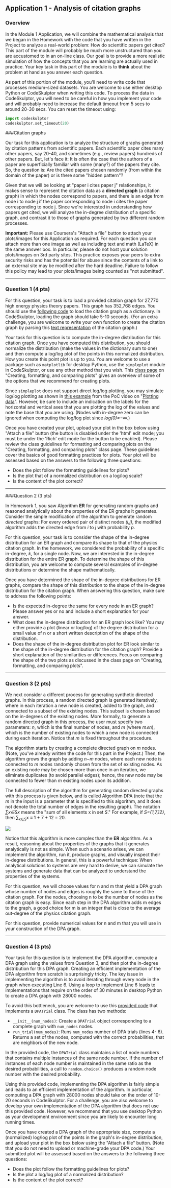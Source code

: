 ## Application 1 - Analysis of citation graphs

### Overview

In the Module 1 Application, we will combine the mathematical analysis that we began in the Homework with the code that you have written in the Project to analyze a real-world problem: How do scientific papers get cited? This part of the module will probably be much more unstructured than you are accustomed to in an on-line class. Our goal is to provide a more realistic simulation of how the concepts that you are learning are actually used in practice. Your key task in this part of the module is to **think** about the problem at hand as you answer each question.

As part of this portion of the module, you'll need to write code that processes medium-sized datasets. You are welcome to use either desktop Python or CodeSkulptor when writing this code. To process the data in CodeSkulptor, you will need to be careful in how you implement your code and will probably need to increase the default timeout from 5 secs to around 20-30 secs. You can reset the timeout using: 

````python
import codeskulptor
codeskulptor.set_timeout(20)
````

###Citation graphs

Our task for this application is to analyze the structure of graphs generated by citation patterns from scientific papers. Each scientific paper cites many other papers, say 20-40, and sometimes (e.g., review papers) hundreds of other papers. But, let's face it: It is often the case that the authors of a paper are superficially familiar with some (many?) of the papers they cite. So, the question is: Are the cited papers chosen randomly (from within the domain of the paper) or is there some "hidden pattern"?

Given that we will be looking at "paper i cites paper j" relationships, it makes sense to represent the citation data as a **directed graph** (a citation graph) in which the nodes correspond to papers, and there is an edge from node i to node j if the paper corresponding to node i cites the paper corresponding to node j. Since we're interested in understanding how papers get cited, we will analyze the in-degree distribution of a specific graph, and contrast it to those of graphs generated by two different random processes.

**Important:** Please use Coursera's "Attach a file" button to attach your plots/images for this Application as required. For each question you can attach more than one image as well as including text and math (LaTeX) in the same answer box. In particular, please do not host your solution plots/images on 3rd party sites. This practice exposes your peers to extra security risks and has the potential for abuse since the contents of a link to an external site may be modified after the hard deadline. Failure to follow this policy may lead to your plots/images being counted as "not submitted".

---

### Question 1 (4 pts)

For this question, your task is to load a provided citation graph for 27,770 high energy physics theory papers. This graph has 352,768 edges. You should use the [following code](http://www.codeskulptor.org/#alg_load_graph.py)  to load the citation graph as a dictionary. In CodeSkulptor, loading the graph should take 5-10 seconds. (For an extra challenge, you are welcome to write your own function to create the citation graph by parsing this [text representation](http://storage.googleapis.com/codeskulptor-alg/alg_phys-cite.txt) of the citation graph.) 

 Your task for this question is to compute the in-degree distribution for this citation graph. Once you have computed this distribution, you should normalize the distribution (make the values in the dictionary sum to one) and then compute a log/log plot of the points in this normalized distribution. How you create this point plot is up to you. You are welcome to use a package such as `matplotlib` for desktop Python, use the `simpleplot` module in CodeSkulptor, or use any other method that you wish. This [class page](https://class.coursera.org/algorithmicthink1-002/wiki/ides?page=plotting) on "Creating, formatting, and comparing plots" gives an overview of some of the options that we recommend for creating plots.

Since `simpleplot` does not support direct log/log plotting, you may simulate log/log plotting as shown in [this example](http://www.codeskulptor.org/#poc_mystery_plot.py) from the PoC video on "[Plotting data](https://class.coursera.org/algorithmicthink1-002/lecture/185)". However, be sure to include an indication on the labels for the horizontal and vertical axes that you are plotting the log of the values and note the base that you are using. (Nodes with in-degree zero can be ignored when computing the log/log plot since *log(0)=−∞*.)

Once you have created your plot, upload your plot in the box below using "Attach a file" button (the button is disabled under the 'html' edit mode; you must be under the 'Rich' edit mode for the button to be enabled). Please review the class guidelines for formatting and comparing plots on the "Creating, formatting, and comparing plots" class page. These guidelines cover the basics of good formatting practices for plots. Your plot will be assessed based on the answers to the following three questions:

* Does the plot follow the formatting guidelines for plots?
* Is the plot that of a normalized distribution on a log/log scale?
* Is the content of the plot correct? 

---

###Question 2 (3 pts)

In Homework 1, you saw Algorithm **ER** for generating random graphs and reasoned analytically about the properties of the ER graphs it generates. Consider the simple modification of the algorithm to generate random *directed* graphs: For every ordered pair of distinct nodes *(i,j)*, the modified algorithm adds the directed edge from *i* to *j* with probability *p*.

For this question, your task is to consider the shape of the in-degree distribution for an ER graph and compare its shape to that of the physics citation graph. In the homework, we considered the probability of a specific in-degree, *k*, for a single node.  Now, we are interested in the in-degree distribution for the entire ER graph. To determine the shape of this distribution, you are welcome to compute several examples of in-degree distributions or determine the shape mathematically.

Once you have determined the shape of the in-degree distributions for ER graphs, compare the shape of this distribution to the shape of the in-degree distribution for the citation graph. When answering this question, make sure to address the following points:

* Is the expected in-degree the same for every node in an ER graph? Please answer yes or no and include a short explanation for your answer.
* What does the in-degree distribution for an ER graph look like? You may either provide a plot (linear or log/log) of the degree distribution for a small value of n or a short written description of the shape of the distribution.
* Does the shape of the in-degree distribution plot for ER look similar to the shape of the in-degree distribution for the citation graph? Provide a short explanation of the similarities or differences. Focus on comparing the shape of the two plots as discussed in the class page on "Creating, formatting, and comparing plots". 

---

### Question 3 (2 pts)

We next consider a different process for generating synthetic directed graphs. In this process, a random directed graph is generated iteratively, where in each iteration a new node is created, added to the graph, and connected to a subset of the existing nodes. This subset is chosen based on the in-degrees of the existing nodes. More formally, to generate a random directed graph in this process, the user must specify two parameters: *n*, which is the final number of nodes, and *m* (where *m≤n*), which is the number of existing nodes to which a new node is connected during each iteration. Notice that *m* is fixed throughout the procedure.

The algorithm starts by creating a complete directed graph on *m* nodes. (Note, you've already written the code for this part in the Project.) Then, the algorithm grows the graph by adding *n−m* nodes, where each new node is connected to *m* nodes randomly chosen from the set of existing nodes. As an existing node may be chosen more than once in an iteration, we eliminate duplicates (to avoid parallel edges); hence, the new node may be connected to fewer than *m* existing nodes upon its addition.

The full description of the algorithm for generating random directed graphs with this process is given below, and is called Algorithm DPA (note that the *m* in the input is a parameter that is specified to this algorithm, and it does not denote the total number of edges in the resulting graph). The notation *∑x∈Sx* means the "sum of all elements x in set *S*." For example, if *S={1,7,12}*, then ∑<sub>x∈S</sub>x ≡ 1 + 7 + 12 = 20. 

![][DPA_Graph]

 Notice that this algorithm is more complex than the **ER** algorithm. As a result, reasoning about the properties of the graphs that it generates analytically is not as simple. When such a scenario arises, we can implement the algorithm, run it, produce graphs, and visually inspect their in-degree distributions. In general, this is a powerful technique: When analytical solutions to systems are very hard to derive, we can simulate the systems and generate data that can be analyzed to understand the properties of the systems.

For this question, we will choose values for n and m that yield a DPA graph whose number of nodes and edges is roughly the same to those of the citation graph. For the nodes, choosing n to be the number of nodes as the citation graph is easy. Since each step in the DPA algorithm adds m edges to the graph, a good choice for m is an integer that is close to the average out-degree of the physics citation graph.

For this question, provide numerical values for n and m that you will use in your construction of the DPA graph.

---

### Question 4 (3 pts)

Your task for this question is to implement the DPA algorithm, compute a DPA graph using the values from Question 3, and then plot the in-degree distribution for this DPA graph. Creating an efficient implementation of the DPA algorithm from scratch is surprisingly tricky. The key issue in implementing the algorithm is to avoid iterating through every node in the graph when executing Line 6. Using a loop to implement Line 6 leads to implementations that require on the order of 30 minutes in desktop Python to create a DPA graph with 28000 nodes.

To avoid this bottleneck, you are welcome to use this [provided code](http://www.codeskulptor.org/#alg_dpa_trial.py) that implements a `DPATrial` class. The class has two methods:

* `__init__(num_nodes)`: Create a `DPATrial` object corresponding to a complete graph with `num_nodes` nodes.
* `run_trial(num_nodes)`: Runs `num_nodes` number of DPA trials (lines 4- 6). Returns a set of the nodes, computed with the correct probabilities, that are neighbors of the new node. 

In the provided code, the `DPATrial` class maintains a list of node numbers that contains multiple instances of the same node number. If the number of instances of each node number is maintained in the same ratio as the desired probabilities, a call to `random.choice()` produces a random node number with the desired probability.

Using this provided code, implementing the DPA algorithm is fairly simple and leads to an efficient implementation of the algorithm. In particular, computing a DPA graph with 28000 nodes should take on the order of 10-20 seconds in CodeSkulptor. For a challenge, you are also welcome to develop your own implementation of the DPA algorithm that does not use this provided code. However, we recommend that you use desktop Python as your development environment since you are likely to encounter long running times.

Once you have created a DPA graph of the appropriate size, compute a (normalized) log/log plot of the points in the graph's in-degree distribution, and upload your plot in the box below using the "Attach a file" button. (Note that you do not need to upload or machine-grade your DPA code.) Your submitted plot will be assessed based on the answers to the following three questions:

* Does the plot follow the formatting guidelines for plots?
* Is the plot a log/log plot of a normalized distribution?
* Is the content of the plot correct? 


[DPA_Graph]:https://github.com/linsonglnkd/coursera-algorithm-thinking-rice/blob/master/week1/DPA.jpg
